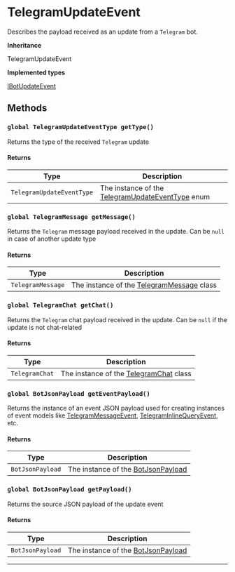 # TelegramUpdateEvent

Describes the payload received as an update from a `Telegram` bot.

**Inheritance**

TelegramUpdateEvent

**Implemented types**

[IBotUpdateEvent](/types/Classes/IBotUpdateEvent.md)

## Methods

### `global TelegramUpdateEventType getType()`

Returns the type of the received `Telegram` update

#### Returns

| Type                      | Description                                                                                 |
| ------------------------- | ------------------------------------------------------------------------------------------- |
| `TelegramUpdateEventType` | The instance of the [TelegramUpdateEventType](/types/Enums/TelegramUpdateEventType.md) enum |

### `global TelegramMessage getMessage()`

Returns the `Telegram` message payload received in the update. Can be `null` in case of another update type

#### Returns

| Type              | Description                                                                    |
| ----------------- | ------------------------------------------------------------------------------ |
| `TelegramMessage` | The instance of the [TelegramMessage](/types/Classes/TelegramMessage.md) class |

### `global TelegramChat getChat()`

Returns the `Telegram` chat payload received in the update. Can be `null` if the update is not chat-related

#### Returns

| Type           | Description                                                              |
| -------------- | ------------------------------------------------------------------------ |
| `TelegramChat` | The instance of the [TelegramChat](/types/Classes/TelegramChat.md) class |

### `global BotJsonPayload getEventPayload()`

Returns the instance of an event JSON payload used for creating instances of event models like [TelegramMessageEvent](/types/Classes/TelegramMessageEvent.md), [TelegramInlineQueryEvent](/types/Classes/TelegramInlineQueryEvent.md), etc.

#### Returns

| Type             | Description                                                            |
| ---------------- | ---------------------------------------------------------------------- |
| `BotJsonPayload` | The instance of the [BotJsonPayload](/types/Classes/BotJsonPayload.md) |

### `global BotJsonPayload getPayload()`

Returns the source JSON payload of the update event

#### Returns

| Type             | Description                                                            |
| ---------------- | ---------------------------------------------------------------------- |
| `BotJsonPayload` | The instance of the [BotJsonPayload](/types/Classes/BotJsonPayload.md) |

---
